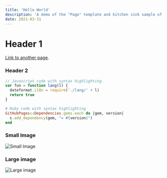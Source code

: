 ```yaml
---
title: 'Hello World'
description: 'A demo of the "Page" template and kitchen sink sample of styled elements.'
date: 2021-03-31
---
```


# Header 1

[Link to another page](/about).

### Header 2

```js
// Javascript code with syntax highlighting.
var fun = function lang(l) {
  dateformat.i18n = require('./lang/' + l)
  return true
}
```

```ruby
# Ruby code with syntax highlighting
GitHubPages::Dependencies.gems.each do |gem, version|
  s.add_dependency(gem, "= #{version}")
end
```

### Small Image

![Small Image](https://picsum.photos/200)

### Large image

![Large image](https://picsum.photos/800/300)
